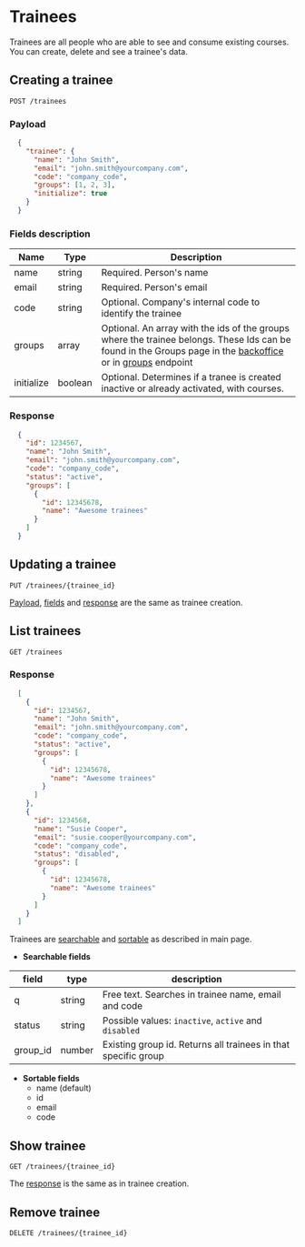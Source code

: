 # Trainees

Trainees are all people who are able to see and consume existing courses. You can create, delete and see a trainee's data.

## Creating a trainee

```shell
POST /trainees
```

### Payload

```json
  {
    "trainee": {
      "name": "John Smith",
      "email": "john.smith@yourcompany.com",
      "code": "company_code",
      "groups": [1, 2, 3],
      "initialize": true
    }
  }
```

### Fields description

|  Name  |  Type  |  Description  |
|--------|--------|---------------|
| name | string | Required. Person's name
| email | string | Required. Person's email
| code | string | Optional. Company's internal code to identify the trainee
| groups | array | Optional. An array with the ids of the groups where the trainee belongs. These Ids can be found in the Groups page in the [backoffice](https://backoffice.sabe-extend.com) or in [groups](groups.md) endpoint
| initialize | boolean | Optional. Determines if a tranee is created inactive or already activated, with courses.

### Response

```json
  {
    "id": 1234567,
    "name": "John Smith",
    "email": "john.smith@yourcompany.com",
    "code": "company_code",
    "status": "active",
    "groups": [
      {
        "id": 12345678,
        "name": "Awesome trainees"
      }
    ]
  }
```

## Updating a trainee

```shell
PUT /trainees/{trainee_id}
```

[Payload](#payload), [fields](#fields-description) and [response](#response) are the same as trainee creation.

## List trainees

```shell
GET /trainees
```

### Response

```json
  [
    {
      "id": 1234567,
      "name": "John Smith",
      "email": "john.smith@yourcompany.com",
      "code": "company_code",
      "status": "active",
      "groups": [
        {
          "id": 12345678,
          "name": "Awesome trainees"
        }
      ]
    },
    {
      "id": 1234568,
      "name": "Susie Cooper",
      "email": "susie.cooper@yourcompany.com",
      "code": "company_code",
      "status": "disabled",
      "groups": [
        {
          "id": 12345678,
          "name": "Awesome trainees"
        }
      ]
    }
  ]
```

Trainees are [searchable](/README.md#search) and [sortable](/README.md#sort) as described in main page.

* **Searchable fields**

|  field  |  type  |  description  |
|---------|--------|---------------|
| q | string | Free text. Searches in trainee name, email and code |
| status | string | Possible values: `inactive`, `active` and `disabled` |
| group_id | number | Existing group id. Returns all trainees in that specific group |

* **Sortable fields**
  * name (default)
  * id
  * email
  * code

## Show trainee

```shell
GET /trainees/{trainee_id}
```

The [response](#response) is the same as in trainee creation.

## Remove trainee

```shell
DELETE /trainees/{trainee_id}
```
